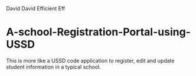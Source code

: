 David David Efficient Eff
# A-school-Registration-Portal-using-USSD
This is more like a USSD code application to register, edit and update student information in a typical school.
